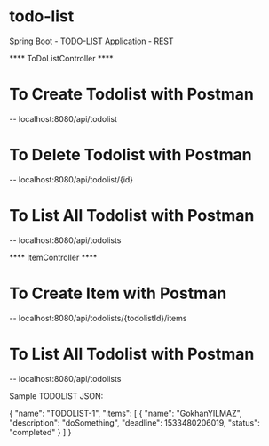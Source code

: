 # todo-list

Spring Boot - TODO-LIST Application - REST

**** ToDoListController **** 

# To Create Todolist with Postman
-- localhost:8080/api/todolist

# To Delete Todolist with Postman
-- localhost:8080/api/todolist/{id}

# To List All Todolist with Postman
-- localhost:8080/api/todolists


**** ItemController ****

# To Create Item with Postman
-- localhost:8080/api/todolists/{todolistId}/items

# To List All Todolist with Postman
-- localhost:8080/api/todolists


Sample TODOLIST JSON:

{
  "name": "TODOLIST-1",
  "items": [
    {
      "name": "GokhanYILMAZ",
      "description": "doSomething",
      "deadline": 1533480206019,
      "status": "completed"
    }
  ]
}
